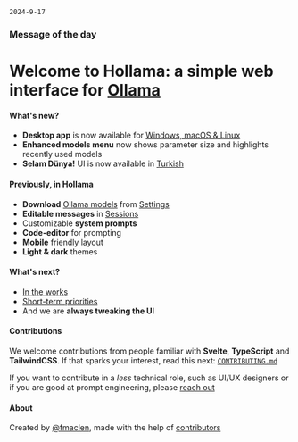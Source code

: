 `2024-9-17`

### Message of the day

# Welcome to Hollama: a simple web interface for [Ollama](https://ollama.ai)

#### What's new?

- **Desktop app** is now available for [Windows, macOS & Linux](https://github.com/fmaclen/hollama/releases)
- **Enhanced models menu** now shows parameter size and highlights recently used models
- **Selam Dünya!** UI is now available in [Turkish](/settings)

#### Previously, in Hollama

- **Download** [Ollama models](https://ollama.ai/models) from [Settings](/settings)
- **Editable messages** in [Sessions](/sessions)
- Customizable **system prompts**
- **Code-editor** for prompting
- **Mobile** friendly layout
- **Light & dark** themes

#### What's next?

- [In the works](https://github.com/fmaclen/hollama/pulls)
- [Short-term priorities](https://github.com/fmaclen/hollama/issues?q=is%3Aissue+is%3Aopen+label%3Apriority)
- And we are **always tweaking the UI**

#### Contributions

We welcome contributions from people familiar with **Svelte**, **TypeScript** and **TailwindCSS**.
If that sparks your interest, read this next: [`CONTRIBUTING.md`](https://github.com/fmaclen/hollama/blob/main/CONTRIBUTING.md)

If you want to contribute in a _less_ technical role, such as UI/UX designers or if you are good at prompt engineering, please [reach out](mailto:hello@fernando.is)

#### About

Created by [@fmaclen](https://fernando.is), made with the help of [contributors](https://github.com/fmaclen/hollama/graphs/contributors)
